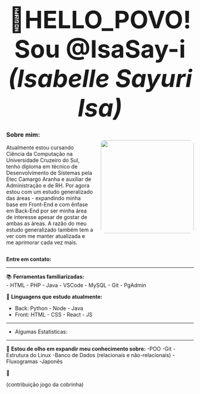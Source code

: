 
<h2 style="text-align: center; font-size: 65px; margin-bottom: 0;"> 
  👋HELLO_POVO! <br> 
  Sou <strong>@IsaSay-i</strong> <i>(Isabelle Sayuri Isa)</i>
</h2>

<div style="display: flex; align-items: center; justify-content: space-between;">
  <div style="flex: 1; max-width: 60%;">
    <h3>Sobre mim:</h3>
    <p>
      Atualmente estou cursando Ciência da Computação na Universidade Cruzeiro do Sul, tenho diploma
      em técnico de Desenvolvimento de Sistemas pela Etec Camargo Aranha e auxiliar de Administração e de RH.
      Por agora estou com um estudo generalizado das áreas - expandindo minha base em Front-End e com ênfase em
      Back-End por ser minha área de interesse apesar de gostar de ambas as áreas.
      A razão do meu estudo generalizado também tem a ver com me manter atualizada e me aprimorar cada
      vez mais.
    </p>
  </div>

  <img src="https://raw.githubusercontent.com/IsaSay-i/IsaSay-i/main/assets/hollow-knight-spin.gif" 
       width="250" height="250" 
       style="border-radius: 10px; margin-left: 20px;">
</div>

**Entre em contato:**
<hr>

📚 **Ferramentas familiarizadas:** <br>
    - HTML
    - PHP
    - Java
    - VSCode
    - MySQL
    - Git
    - PgAdmin

🌱 **Linguagens que estudo atualmente:** <br>

- Back:
  Python - Node - Java <br>
- Front:
  HTML - CSS - React - JS

<hr>
     
- Algumas Estatisticas:

<hr>
        
👀 **Estou de olho em expandir meu conhecimento sobre:**
  -POO
  -Git
  -Estrutura do Linux
  -Banco de Dados (relacionais e não-relacionais)
  -Fluxogramas
  -Japonês

🤗

(contribuição jogo da cobrinha)

